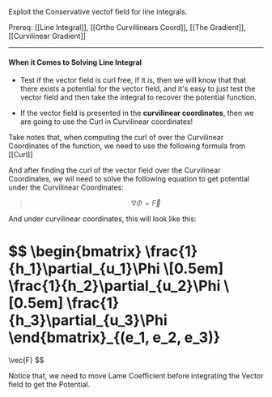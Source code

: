 Exploit the Conservative vectof field for line integrals. 

Prereq: [[Line Integral]], [[Ortho Curvillinears Coord]], [[The Gradient]], [[Curvilinear Gradient]]

---

#### When it Comes to Solving Line Integral 

* Test if the vector field is curl free, if it is, then we will know that that there exists a potential for the vector field, and it's easy to just test the vector field and then take the integral to recover the potential function. 

* If the vector field is presented in the **curvilinear coordinates**, then we are going to use the Curl in Curvilinear coordinates! 

Take notes that, when computing the curl of over the Curvilinear Coordinates of the function, we need to use the following formula from [[Curl]]

And after finding the curl of the vector field over the Curvilinear Coordinates, we wil need to solve the following equation to get potential under the Curvilinear Coordinates: 

> $$\nabla \Phi = \vec{F}$$

And under curvilinear coordinates, this will look like this: 

$$
\begin{bmatrix}
	\frac{1}{h_1}\partial_{u_1}\Phi
	\\[0.5em]
	\frac{1}{h_2}\partial_{u_2}\Phi
	\\[0.5em]
	\frac{1}{h_3}\partial_{u_3}\Phi
\end{bmatrix}_{(e_1, e_2, e_3)}
=
\vec{F}
$$

Notice that, we need to move Lame Coefficient before integrating the Vector field to get the Potential. 
